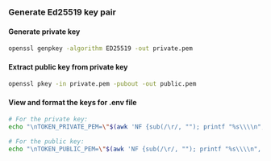 ### Generate Ed25519 key pair 
#### Generate private key
```bash
openssl genpkey -algorithm ED25519 -out private.pem
```

#### Extract public key from private key
```bash
openssl pkey -in private.pem -pubout -out public.pem
```

#### View and format the keys for .env file
```bash
# For the private key:
echo "\nTOKEN_PRIVATE_PEM=\"$(awk 'NF {sub(/\r/, ""); printf "%s\\\\n", $0}' private.pem | sed 's/...$//')\"\n"

# For the public key:
echo "\nTOKEN_PUBLIC_PEM=\"$(awk 'NF {sub(/\r/, ""); printf "%s\\\\n", $0}' public.pem | sed 's/...$//')\"\n"
```